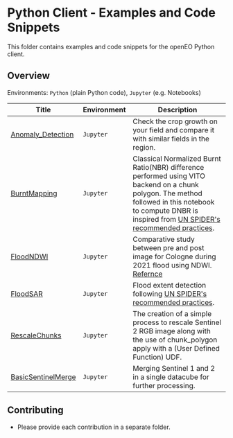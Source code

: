 # Python Client - Examples and Code Snippets

This folder contains examples and code snippets for the openEO Python client.

## Overview

Environments: `Python` (plain Python code), `Jupyter` (e.g. Notebooks)


| Title | Environment | Description                                                                                                                                                                                                                                                                                                                           |
| ----- | ----------- |---------------------------------------------------------------------------------------------------------------------------------------------------------------------------------------------------------------------------------------------------------------------------------------------------------------------------------------|
| [Anomaly_Detection](./RescaleChunks/)   | `Jupyter`  | Check the crop growth on your field and compare it with similar fields in the region.                                                                                                                                                                                                                                                 |
| [BurntMapping](./BurntMapping/)   | `Jupyter`    | Classical Normalized Burnt Ratio(NBR) difference performed using VITO backend on a chunk polygon. The method followed in this notebook to compute DNBR is inspired from [UN SPIDER's recommended practices](https://www.un-spider.org/advisory-support/recommended-practices/recommended-practice-google-earth-engine-flood-mapping). |
| [FloodNDWI](./FloodNDWI/)   | `Jupyter`    | Comparative study between pre and post image for Cologne during 2021 flood using NDWI. [Refernce](https://labo.obs-mip.fr/multitemp/the-ndwi-applied-to-the-recent-flooding-in-the-central-us/)                                                                                                                                       |
| [FloodSAR](./FloodSAR/)   | `Jupyter`    | Flood extent detection following [UN SPIDER's recommended practices](https://www.un-spider.org/advisory-support/recommended-practices/recommended-practice-google-earth-engine-flood-mapping).                                                                                                                                        |
| [RescaleChunks](./RescaleChunks/)   | `Jupyter`   | The creation of a simple process to rescale Sentinel 2 RGB image along with the use of chunk_polygon apply with a (User Defined Function) UDF.                                                                                                                                                                                        |
| [BasicSentinelMerge](./BasicSentinelMerge/) | `Jupyter`   | Merging Sentinel 1 and 2 in a single datacube for further processing.                                                                                                                                                                                                                                                                 |



## Contributing

* Please provide each contribution in a separate folder.
